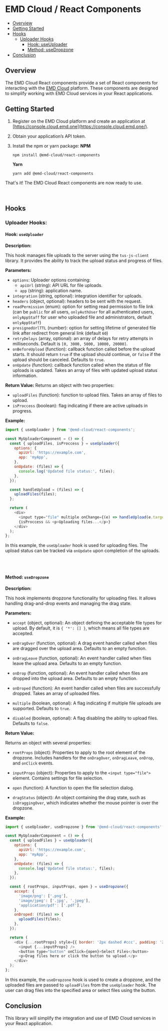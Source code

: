 
# EMD Cloud / React Components

-   [Overview](#overview)
-   [Getting Started](#getting-started)
-   [Hooks](#hooks)
    -   [Uploader Hooks](#uploader-hooks)
        -   [Hook: useUploader](#hook--useuploader)
        -   [Method: useDropzone](#method--usedropzone)
-   [Conclusion](#conclusion)

## Overview

The EMD Cloud React components provide a set of React components for interacting with the  [EMD Cloud](https://cloud.emd.one/)  platform. These components are designed to simplify working with EMD Cloud services in your React applications.

## Getting Started

1.  Register on the EMD Cloud platform and create an application at  [https://console.cloud.emd.one](https://console.cloud.emd.one/).
    
2.  Obtain your application’s API token.
    
3.  Install the npm or yarn package: 
	 **NPM**
    ```
    npm install @emd-cloud/react-components
    ```
    **Yarn**
    ```sh
    yarn add @emd-cloud/react-components
    ```
That's it! The EMD Cloud React components are now ready to use.

<br>

## Hooks

### Uploader Hooks:

#### Hook:  `useUploader`

**Description:**

This hook manages file uploads to the server using the  `tus-js-client`  library. It provides the ability to track the upload status and progress of files.

**Parameters:**

-   `options`: Uploader options containing:
    -   `apiUrl`  (string): API URL for file uploads.
    -   `app`  (string): application name.
-   `integration`  (string, optional): integration identifier for uploads.
-   `headers`  (object, optional): headers to be sent with the request.
-   `readPermission` (enum): option for setting read permission to file link (can be `public` for all users, `onlyAuthUser` for all authenticated users, `onlyAppStaff` for user who uploaded file and administrators, default `onlyAppStaff`)
-   `presignedUrlTTL` (number): option for setting lifetime of generated file link after redirect from general link (default `60`)
-   `retryDelays`  (array, optional): an array of delays for retry attempts in milliseconds. Default is  `[0, 3000, 5000, 10000, 20000]`.
-   `onBeforeUpload`  (function): callback function called before the upload starts. It should return  `true`  if the upload should continue, or  `false`  if the upload should be canceled. Defaults to  `true`.
-   `onUpdate`  (function): callback function called when the status of file uploads is updated. Takes an array of files with updated upload status information.

**Return Value:**  Returns an object with two properties:

-   `uploadFiles`  (function): function to upload files. Takes an array of files to upload.
-   `isProccess`  (boolean): flag indicating if there are active uploads in progress.

**Example:**
```javascript
import { useUploader } from '@emd-cloud/react-components';

const MyUploaderComponent = () => {
  const { uploadFiles, isProccess } = useUploader({
    options: {
      apiUrl: 'https://example.com',
      app: 'myApp',
    },
    onUpdate: (files) => {
      console.log('Updated file status:', files);
    },
  });

  const handleUpload = (files) => {
    uploadFiles(files);
  };

  return (
    <div>
      <input type="file" multiple onChange={(e) => handleUpload(e.target.files)} />
      {isProccess && <p>Uploading files...</p>}
    </div>
  );
};

```

In this example, the  `useUploader`  hook is used for uploading files. The upload status can be tracked via  `onUpdate`  upon completion of the uploads.

<br>
<br>

#### Method:  `useDropzone`

**Description:**

This hook implements dropzone functionality for uploading files. It allows handling drag-and-drop events and managing the drag state.

**Parameters:**

-   `accept`  (object, optional): An object defining the acceptable file types for upload. By default, it is  `{ '*': [] }`, which means all file types are accepted.
    
-   `onDragOver`  (function, optional): A drag event handler called when files are dragged over the upload area. Defaults to an empty function.
    
-   `onDragLeave`  (function, optional): An event handler called when files leave the upload area. Defaults to an empty function.
    
-   `onDrop`  (function, optional): An event handler called when files are dropped into the upload area. Defaults to an empty function.
    
-   `onDroped`  (function): An event handler called when files are successfully dropped. Takes an array of uploaded files.
    
-   `multiple`  (boolean, optional): A flag indicating if multiple file uploads are supported. Defaults to  `true`.
    
-   `disabled`  (boolean, optional): A flag disabling the ability to upload files. Defaults to  `false`.
    

**Return Value:**

Returns an object with several properties:

-   `rootProps`  (object): Properties to apply to the root element of the dropzone. Includes handlers for the  `onDragOver`,  `onDragLeave`,  `onDrop`, and  `onClick`  events.
    
-   `inputProps`  (object): Properties to apply to the  `<input type="file">`  element. Contains settings for file selection.
    
-   `open`  (function): A function to open the file selection dialog.
    
-   `dragStatus`  (object): An object containing the drag state, such as  `isDraggingOver`, which indicates whether the mouse pointer is over the dropzone.
    

**Example:**
```javascript
import { useUploader, useDropzone } from '@emd-cloud/react-components';

const MyUploaderComponent = () => {
  const { uploadFiles } = useUploader({
    options: {
      apiUrl: 'https://example.com',
      app: 'myApp',
    },
    onUpdate: (files) => {
      console.log('Updated file status:', files);
    },
  });

  const { rootProps, inputProps, open } = useDropzone({
    accept: {
      'image/png': ['.png'],
      'image/jpeg': ['.jpg', '.jpeg'],
      'application/pdf': ['.pdf'],
    },
    onDroped: (files) => {
      uploadFiles(files);
    },
  });

  return (
    <div {...rootProps} style={{ border: '2px dashed #ccc', padding: '20px' }}>
      <input {...inputProps} />
      <button type="button" onClick={open}>Select Files</button>
      <p>Drag files here or click the button to upload.</p>
    </div>
  );
};
```

In this example, the  `useDropzone`  hook is used to create a dropzone, and the uploaded files are passed to  `uploadFiles`  from the  `useUploader`  hook. The user can drag files into the specified area or select files using the button.

## Conclusion

This library will simplify the integration and use of EMD Cloud services in your React application.